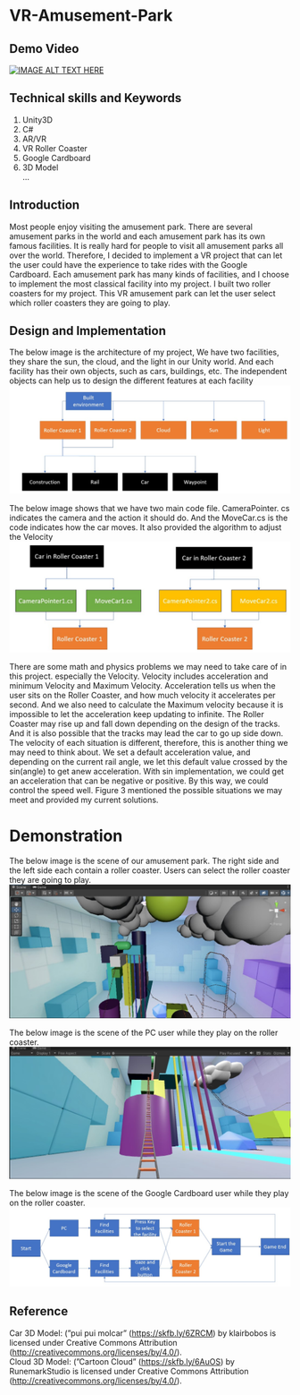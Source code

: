 # VR-Amusement-Park

## Demo Video
[![IMAGE ALT TEXT HERE](https://img.youtube.com/vi/8L9hfdfyGIg/0.jpg)](https://www.youtube.com/watch?v=8L9hfdfyGIg)  

## Technical skills and Keywords  
1. Unity3D  
2. C#  
3. AR/VR  
4. VR Roller Coaster  
5. Google Cardboard  
6. 3D Model  
...  

## Introduction
Most people enjoy visiting the amusement park. There
are several amusement parks in the world and each amusement
park has its own famous facilities. It is really hard
for people to visit all amusement parks all over the world.
Therefore, I decided to implement a VR project that can let
the user could have the experience to take rides with the
Google Cardboard. Each amusement park has many kinds
of facilities, and I choose to implement the most classical
facility into my project. I built two roller coasters for my
project. This VR amusement park can let the user select
which roller coasters they are going to play.

## Design and Implementation
The below image is the architecture of my project, We have two facilities, they share the sun, the cloud,
and the light in our Unity world. And each facility has their own
objects, such as cars, buildings, etc. The independent objects can
help us to design the different features at each facility  
![image](https://github.com/ericleee0119/VR-Amusement-Park/blob/main/img/4.jpg)  
  
    
    
    
The below image shows that we have two main code file. CameraPointer.
cs indicates the camera and the action it should do. And
the MoveCar.cs is the code indicates how the car moves. It also
provided the algorithm to adjust the Velocity
![image](https://github.com/ericleee0119/VR-Amusement-Park/blob/main/img/5.jpg)

There are some math and physics problems we may
need to take care of in this project. especially the Velocity.
Velocity includes acceleration and minimum Velocity and
Maximum Velocity. Acceleration tells us when the user sits
on the Roller Coaster, and how much velocity it accelerates
per second. And we also need to calculate the Maximum
velocity because it is impossible to let the acceleration keep
updating to infinite. The Roller Coaster may rise up and fall
down depending on the design of the tracks. And it is also possible that the tracks may lead the car to go up side down.
The velocity of each situation is different, therefore, this is
another thing we may need to think about. We set a default
acceleration value, and depending on the current rail angle,
we let this default value crossed by the sin(angle) to get
anew acceleration. With sin implementation, we could get
an acceleration that can be negative or positive. By this
way, we could control the speed well. Figure 3 mentioned
the possible situations we may meet and provided my
current solutions.  
  
# Demonstration  
The below image is the scene of our amusement park. The
right side and the left side each contain a roller coaster. Users can
select the roller coaster they are going to play.  
![image](https://github.com/ericleee0119/VR-Amusement-Park/blob/main/img/7.jpg)  
  
The below image is the scene of the PC user while they play
on the roller coaster.  
![image](https://github.com/ericleee0119/VR-Amusement-Park/blob/main/img/8.jpg)  
  
The below image is the scene of the Google Cardboard user
while they play on the roller coaster.  
![image](https://github.com/ericleee0119/VR-Amusement-Park/blob/main/img/9.jpg)   
  

## Reference
Car 3D Model: (”pui pui molcar” (https://skfb.ly/6ZRCM) by klairbobos is licensed under Creative Commons Attribution (http://creativecommons.org/licenses/by/4.0/).  
Cloud 3D Model: (”Cartoon Cloud” (https://skfb.ly/6AuOS) by RunemarkStudio is licensed under Creative Commons Attribution (http://creativecommons.org/licenses/by/4.0/).  
